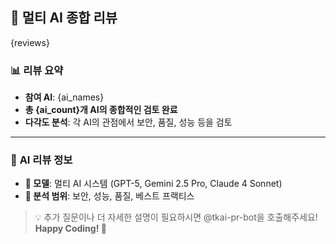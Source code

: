 ## 🤖 **멀티 AI 종합 리뷰**

{reviews}

### 📊 **리뷰 요약**

- **참여 AI**: {ai_names}
- **총 {ai_count}개 AI의 종합적인 검토 완료**
- **다각도 분석**: 각 AI의 관점에서 보안, 품질, 성능 등을 검토

---

### 🤖 **AI 리뷰 정보**
- **🔧 모델**: 멀티 AI 시스템 (GPT-5, Gemini 2.5 Pro, Claude 4 Sonnet)
- **🎯 분석 범위**: 보안, 성능, 품질, 베스트 프랙티스

> 💡 추가 질문이나 더 자세한 설명이 필요하시면 @tkai-pr-bot을 호출해주세요!
**Happy Coding! 🚀**
